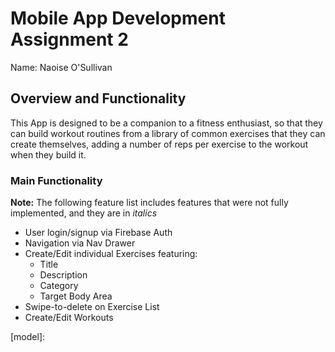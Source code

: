 # Mobile App Development Assignment 2

Name: Naoise O'Sullivan

## Overview and Functionality

This App is designed to be a companion to a fitness enthusiast, so that they can build workout routines from a library of common exercises that they can create themselves, adding a number of reps per exercise to the workout when they build it.

### Main Functionality

**Note:** The following feature list includes features that were not fully implemented, and they are in *italics*

- User login/signup via Firebase Auth
- Navigation via Nav Drawer
- Create/Edit individual Exercises featuring:
    - Title
    - Description
    - Category
    - Target Body Area
- Swipe-to-delete on Exercise List
- Create/Edit Workouts




[model]:
